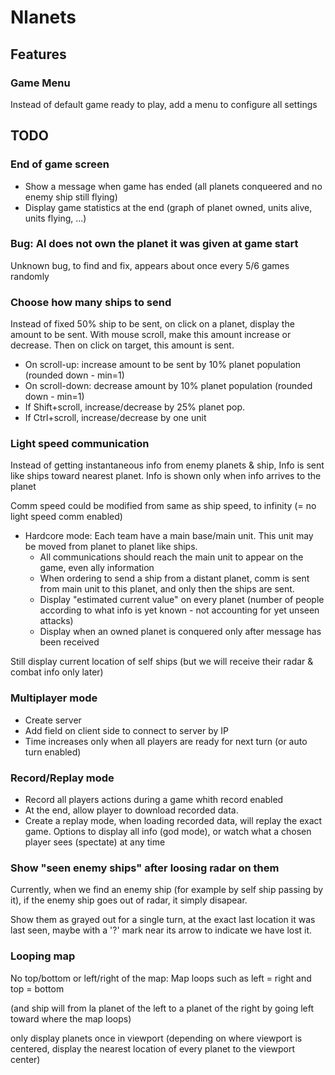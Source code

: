 # Nlanets

## Features

### Game Menu

Instead of default game ready to play, add a menu to configure all settings

## TODO

### End of game screen

- Show a message when game has ended (all planets conqueered and no enemy ship still flying)
- Display game statistics at the end (graph of planet owned, units alive, units flying, ...)

### Bug: AI does not own the planet it was given at game start

Unknown bug, to find and fix, appears about once every 5/6 games randomly

### Choose how many ships to send

Instead of fixed 50% ship to be sent, on click on a planet, display the amount to be sent. With mouse scroll, make this amount increase or decrease. Then on click on target, this amount is sent.

- On scroll-up: increase amount to be sent by 10% planet population (rounded down - min=1)
- On scroll-down: decrease amount by 10% planet population (rounded down - min=1)
- If Shift+scroll, increase/decrease by 25% planet pop.
- If Ctrl+scroll, increase/decrease by one unit

### Light speed communication

Instead of getting instantaneous info from enemy planets & ship, Info is sent like ships toward nearest planet. Info is shown only when info arrives to the planet

Comm speed could be modified from same as ship speed, to infinity (= no light speed comm enabled)

- Hardcore mode: Each team have a main base/main unit. This unit may be moved from planet to planet like ships.
	- All communications should reach the main unit to appear on the game, even ally information
	- When ordering to send a ship from a distant planet, comm is sent from main unit to this planet, and only then the ships are sent.
	- Display "estimated current value" on every planet (number of people according to what info is yet known - not accounting for yet unseen attacks)
	- Display when an owned planet is conquered only after message has been received

Still display current location of self ships (but we will receive their radar & combat info only later)

### Multiplayer mode

- Create server
- Add field on client side to connect to server by IP
- Time increases only when all players are ready for next turn (or auto turn enabled)

### Record/Replay mode

- Record all players actions during a game whith record enabled
- At the end, allow player to download recorded data.
- Create a replay mode, when loading recorded data, will replay the exact game. Options to display all info (god mode), or watch what a chosen player sees (spectate) at any time

### Show "seen enemy ships" after loosing radar on them

Currently, when we find an enemy ship (for example by self ship passing by it), if the enemy ship goes out of radar, it simply disapear.

Show them as grayed out for a single turn, at the exact last location it was last seen, maybe with a '?' mark near its arrow to indicate we have lost it.

### Looping map

No top/bottom or left/right of the map: Map loops such as left = right and top = bottom

(and ship will from la planet of the left to a planet of the right by going left toward where the map loops)

only display planets once in viewport (depending on where viewport is centered, display the nearest location of every planet to the viewport center)
